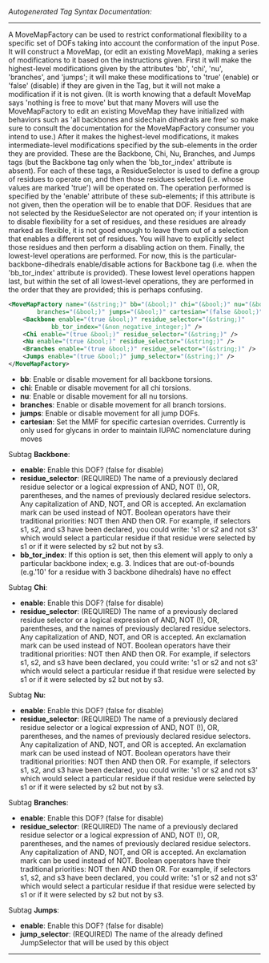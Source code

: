<!-- THIS IS AN AUTOGENERATED FILE: Don't edit it directly, instead change the schema definition in the code itself. -->

_Autogenerated Tag Syntax Documentation:_

---
A MoveMapFactory can be used to restrict conformational flexibility to a specific set of DOFs taking into account the conformation of the input Pose. It will construct a MoveMap, (or edit an existing MoveMap), making a series of modifications to it based on the instructions given. First it will make the highest-level modifications given by the attributes 'bb', 'chi', 'nu', 'branches', and 'jumps'; it will make these modifications to 'true' (enable) or 'false' (disable) if they are given in the Tag, but it will not make a modification if it is not given. (It is worth knowing that a default MoveMap says 'nothing is free to move' but that many Movers will use the MoveMapFactory to edit an existing MoveMap they have initialized with behaviors such as 'all backbones and sidechain dihedrals are free' so make sure to consult the documentation for the MoveMapFactory consumer you intend to use.) After it makes the highest-level modifications, it makes intermediate-level modifications specified by the sub-elements in the order they are provided. These are the Backbone, Chi, Nu, Branches, and Jumps tags (but the Backbone tag only when the 'bb_tor_index' attribute is absent). For each of these tags, a ResidueSelector is used to define a group of residues to operate on, and then those residues selected (i.e. whose values are marked 'true') will be operated on. The operation performed is specified by the 'enable' attribute of these sub-elements; if this attribute is not given, then the operation will be to enable that DOF. Residues that are not selected by the ResidueSelector are not operated on; if your intention is to disable flexibility for a set of residues, and these residues are already marked as flexible, it is not good enough to leave them out of a selection that enables a different set of residues. You will have to explicitly select those residues and then perform a disabling action on them. Finally, the lowest-level operations are performed. For now, this is the particular-backbone-dihedrals enable/disable actions for Backbone tag (i.e. when the 'bb_tor_index' attribute is provided). These lowest level operations happen last, but within the set of all lowest-level operations, they are performed in the order that they are provided; this is perhaps confusing.

```xml
<MoveMapFactory name="(&string;)" bb="(&bool;)" chi="(&bool;)" nu="(&bool;)"
        branches="(&bool;)" jumps="(&bool;)" cartesian="(false &bool;)" >
    <Backbone enable="(true &bool;)" residue_selector="(&string;)"
            bb_tor_index="(&non_negative_integer;)" />
    <Chi enable="(true &bool;)" residue_selector="(&string;)" />
    <Nu enable="(true &bool;)" residue_selector="(&string;)" />
    <Branches enable="(true &bool;)" residue_selector="(&string;)" />
    <Jumps enable="(true &bool;)" jump_selector="(&string;)" />
</MoveMapFactory>
```

-   **bb**: Enable or disable movement for all backbone torsions.
-   **chi**: Enable or disable movement for all chi torsions.
-   **nu**: Enable or disable movement for all nu torsions.
-   **branches**: Enable or disable movement for all branch torsions.
-   **jumps**: Enable or disable movement for all jump DOFs.
-   **cartesian**: Set the MMF for specific cartesian overrides.  Currently is only used for glycans in order to maintain IUPAC nomenclature during moves


Subtag **Backbone**:   

-   **enable**: Enable this DOF? (false for disable)
-   **residue_selector**: (REQUIRED) The name of a previously declared residue selector or a logical expression of AND, NOT (!), OR, parentheses, and the names of previously declared residue selectors. Any capitalization of AND, NOT, and OR is accepted. An exclamation mark can be used instead of NOT. Boolean operators have their traditional priorities: NOT then AND then OR. For example, if selectors s1, s2, and s3 have been declared, you could write: 's1 or s2 and not s3' which would select a particular residue if that residue were selected by s1 or if it were selected by s2 but not by s3.
-   **bb_tor_index**: If this option is set, then this element will apply to only a particular backbone index; e.g. 3. Indices that are out-of-bounds (e.g.'10' for a residue with 3 backbone dihedrals) have no effect

Subtag **Chi**:   

-   **enable**: Enable this DOF? (false for disable)
-   **residue_selector**: (REQUIRED) The name of a previously declared residue selector or a logical expression of AND, NOT (!), OR, parentheses, and the names of previously declared residue selectors. Any capitalization of AND, NOT, and OR is accepted. An exclamation mark can be used instead of NOT. Boolean operators have their traditional priorities: NOT then AND then OR. For example, if selectors s1, s2, and s3 have been declared, you could write: 's1 or s2 and not s3' which would select a particular residue if that residue were selected by s1 or if it were selected by s2 but not by s3.

Subtag **Nu**:   

-   **enable**: Enable this DOF? (false for disable)
-   **residue_selector**: (REQUIRED) The name of a previously declared residue selector or a logical expression of AND, NOT (!), OR, parentheses, and the names of previously declared residue selectors. Any capitalization of AND, NOT, and OR is accepted. An exclamation mark can be used instead of NOT. Boolean operators have their traditional priorities: NOT then AND then OR. For example, if selectors s1, s2, and s3 have been declared, you could write: 's1 or s2 and not s3' which would select a particular residue if that residue were selected by s1 or if it were selected by s2 but not by s3.

Subtag **Branches**:   

-   **enable**: Enable this DOF? (false for disable)
-   **residue_selector**: (REQUIRED) The name of a previously declared residue selector or a logical expression of AND, NOT (!), OR, parentheses, and the names of previously declared residue selectors. Any capitalization of AND, NOT, and OR is accepted. An exclamation mark can be used instead of NOT. Boolean operators have their traditional priorities: NOT then AND then OR. For example, if selectors s1, s2, and s3 have been declared, you could write: 's1 or s2 and not s3' which would select a particular residue if that residue were selected by s1 or if it were selected by s2 but not by s3.

Subtag **Jumps**:   

-   **enable**: Enable this DOF? (false for disable)
-   **jump_selector**: (REQUIRED) The name of the already defined JumpSelector that will be used by this object

---
